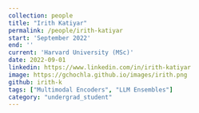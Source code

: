 ```yaml
---
collection: people
title: "Irith Katiyar"
permalink: /people/irith-katiyar
start: 'September 2022'
end: ''
current: 'Harvard University (MSc)'
date: 2022-09-01
linkedin: https://www.linkedin.com/in/irith-katiyar
image: https://gchochla.github.io/images/irith.png
github: irith-k
tags: ["Multimodal Encoders", "LLM Ensembles"]
category: "undergrad_student"
---
```


